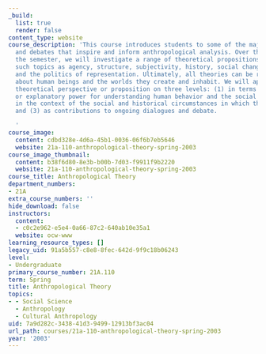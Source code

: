```yaml
---
_build:
  list: true
  render: false
content_type: website
course_description: 'This course introduces students to some of the major social theories
  and debates that inspire and inform anthropological analysis. Over the course of
  the semester, we will investigate a range of theoretical propositions concerning
  such topics as agency, structure, subjectivity, history, social change, power, culture,
  and the politics of representation. Ultimately, all theories can be read as statements
  about human beings and the worlds they create and inhabit. We will approach each
  theoretical perspective or proposition on three levels: (1) in terms of its analytical
  or explanatory power for understanding human behavior and the social world; (2)
  in the context of the social and historical circumstances in which they were produced;
  and (3) as contributions to ongoing dialogues and debate.

  '
course_image:
  content: cdbd328e-4d6a-45b1-0036-06f6b7eb5646
  website: 21a-110-anthropological-theory-spring-2003
course_image_thumbnail:
  content: b38f6d80-8e3b-b00b-7d03-f9911f9b2220
  website: 21a-110-anthropological-theory-spring-2003
course_title: Anthropological Theory
department_numbers:
- 21A
extra_course_numbers: ''
hide_download: false
instructors:
  content:
  - c0c2e962-e5e4-0a66-87c2-640ab10e35a1
  website: ocw-www
learning_resource_types: []
legacy_uid: 91a5b557-c8e8-8fec-642d-9f9c18b06243
level:
- Undergraduate
primary_course_number: 21A.110
term: Spring
title: Anthropological Theory
topics:
- - Social Science
  - Anthropology
  - Cultural Anthropology
uid: 7a9d282c-3438-41d3-9499-12913bf3ac04
url_path: courses/21a-110-anthropological-theory-spring-2003
year: '2003'
---
```

